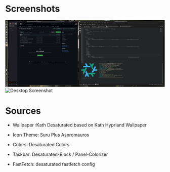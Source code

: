 # Screenshots

![Application Screenshot](https://github.com/SerraPi/Desaturated_KDE_Rice/blob/main/Screenshots/Applications.png)
![Desktop Screenshot](https://github.com/SerraPi/Desaturated_KDE_Rice/blob/main/Screenshots/Desktop.png)


# Sources
- Wallpaper :Kath Desaturated based on Kath Hyprland Wallpaper

- Icon Theme: Suru Plus Aspromauros
- Colors: Desaturated Colors
- Taskbar: Desaturated-Block /  Panel-Colorizer
- FastFetch: desaturated fastfetch config
